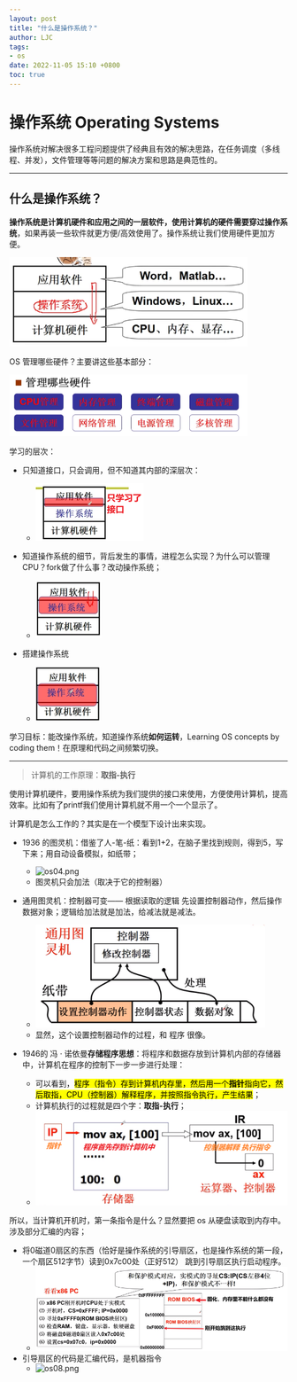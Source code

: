 ```yaml
---
layout: post
title: "什么是操作系统？"
author: LJC
tags:
- os
date: 2022-11-05 15:10 +0800
toc: true
---
```


# 操作系统 Operating Systems

操作系统对解决很多工程问题提供了经典且有效的解决思路，在任务调度（多线程、并发），文件管理等等问题的解决方案和思路是典范性的。

------

## 什么是操作系统？

**操作系统是计算机硬件和应用之间的一层软件，使用计算机的硬件需要穿过操作系统**，如果再装一些软件就更方便/高效使用了。操作系统让我们使用硬件更加方便。

![os01.png](/images/os/os01.png "操作系统的作用/位置")

OS 管理哪些硬件？主要讲这些基本部分：

![os02.png](/images/os/os02.png "操作系统管理哪些硬件")

学习的层次：
- 只知道接口，只会调用，但不知道其内部的深层次：
    - ![os03.png](/images/os/os03.png "学习的层次1")

- 知道操作系统的细节，背后发生的事情，进程怎么实现？为什么可以管理CPU？fork做了什么事？改动操作系统；
    - ![os03-1.png](/images/os/os03-1.png "学习的层次2")

- 搭建操作系统
    - ![os03-2.png](/images/os/os03-2.png "学习的层次3")

学习目标：能改操作系统，知道操作系统**如何运转**，Learning OS concepts by coding them！在原理和代码之间频繁切换。

-------------------

> 计算机的工作原理：**取指-执行**

使用计算机硬件，要用操作系统为我们提供的接口来使用，方便使用计算机，提高效率。比如有了printf我们使用计算机就不用一个一个显示了。

计算机是怎么工作的？其实是在一个模型下设计出来实现。

- 1936 的图灵机：借鉴了人-笔-纸：看到1+2，在脑子里找到规则，得到5，写下来；用自动设备模拟，如纸带；
    - ![os04.png](/images/os/os04.png "图灵机")
    - 图灵机只会加法（取决于它的控制器）

- 通用图灵机：控制器可变—— 根据读取的逻辑 先设置控制器动作，然后操作数据对象；逻辑给加法就是加法，给减法就是减法。
    - ![os05.png](/images/os/os05.png "通用图灵机")
    - 显然，这个设置控制器动作的过程，和 程序 很像。

- 1946的 冯 · 诺依曼**存储程序思想**：将程序和数据存放到计算机内部的存储器中，计算机在程序的控制下一步一步进行处理：
    - 可以看到，<mark>程序（指令）存到计算机内存里，然后用一个**指针**指向它，然后取指，CPU（控制器）解释程序，并按照指令执行，产生结果</mark>；
    - 计算机执行的过程就是四个字：**取指-执行**；
    - ![os06.png](/images/os/os06.png "冯 · 诺依曼")

所以，当计算机开机时，第一条指令是什么？显然要把 os 从硬盘读取到内存中。涉及部分汇编的内容；

- 将0磁道0扇区的东西（恰好是操作系统的引导扇区，也是操作系统的第一段，一个扇区512字节）读到0x7c00处（正好512）
跳到引导扇区执行启动程序。
    - ![os07.png](/images/os/os07.png "操作系统")
- 引导扇区的代码是汇编代码，是机器指令
    - ![os08.png](/images/os/os08.png "操作系统")











